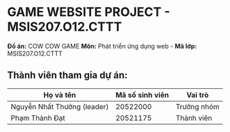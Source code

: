 # GAME WEBSITE PROJECT - MSIS207.O12.CTTT

**Đồ án:** COW COW GAME 
**Môn:** Phát triển ứng dụng web - **Mã lớp:** MSIS207.O12.CTTT

## Thành viên tham gia dự án:

| Họ và tên                    | Mã số sinh viên | Vai trò         |
|-------------------------------|-----------------|-----------------|
| Nguyễn Nhất Thưởng (leader)  | 20522000        | Trưởng nhóm     |
| Phạm Thành Đạt                | 20521175        | Thành viên      |

